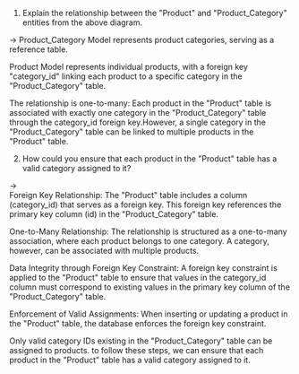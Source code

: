 1. Explain the relationship between the "Product" and "Product_Category" entities from the above diagram.

-> Product_Category Model represents product categories, serving as a reference table.

Product Model represents individual products, with a foreign key "category_id" linking each product to a specific category in the "Product_Category" table.

The relationship is one-to-many: Each product in the "Product" table is associated with exactly one category in the "Product_Category" table through the category_id foreign key.However, a single category in the "Product_Category" table can be linked to multiple products in the "Product" table.

2. How could you ensure that each product in the "Product" table has a valid category assigned to it?

->  
Foreign Key Relationship: The "Product" table includes a column (category_id) that serves as a foreign key.
This foreign key references the primary key column (id) in the "Product_Category" table.

One-to-Many Relationship: The relationship is structured as a one-to-many association, where each product belongs to one category.
A category, however, can be associated with multiple products.

Data Integrity through Foreign Key Constraint: A foreign key constraint is applied to the "Product" table to ensure that values in the category_id column must correspond to existing values in the primary key column of the "Product_Category" table.

Enforcement of Valid Assignments: When inserting or updating a product in the "Product" table, the database enforces the foreign key constraint.

Only valid category IDs existing in the "Product_Category" table can be assigned to products.
to follow these steps, we can ensure that each product in the "Product" table has a valid category assigned to it.
